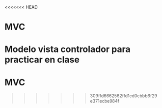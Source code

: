 <<<<<<< HEAD
# MVC
Modelo vista controlador para practicar en clase
=======
# MVC
>>>>>>> 309ffd6662562ffd1cd0cbbb6f29e371ecbe984f

